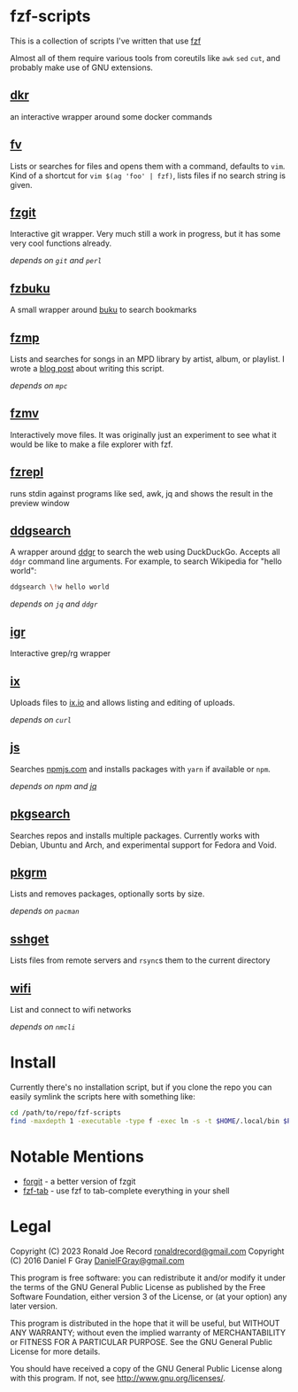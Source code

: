 # fzf-scripts

This is a collection of scripts I've written that use [fzf](https://github.com/junegunn/fzf)

Almost all of them require various tools from coreutils like `awk` `sed` `cut`, and probably make use of GNU extensions.

## [dkr](dkr)

an interactive wrapper around some docker commands

## [fv](fv)

Lists or searches for files and opens them with a command, defaults to `vim`. Kind of a shortcut for `vim $(ag 'foo' | fzf)`, lists files if no search string is given.

## [fzgit](fzgit)

Interactive git wrapper. Very much still a work in progress, but it has some very cool functions already.

_depends on `git` and `perl`_

## [fzbuku](fzbuku)

A small wrapper around [buku](https://github.com/jarun/Buku) to search bookmarks

## [fzmp](fzmp)

Lists and searches for songs in an MPD library by artist, album, or playlist. I wrote a [blog post](https://danielfgray.gitlab.io/computers/fzmp) about writing this script.

_depends on `mpc`_

## [fzmv](fzmv)

Interactively move files. It was originally just an experiment to see what it would be like to make a file explorer with fzf.

## [fzrepl](fzrepl)

runs stdin against programs like sed, awk, jq and shows the result in the preview window

## [ddgsearch](ddgsearch)

A wrapper around [ddgr](https://github.com/jarun/ddgr) to search the web using DuckDuckGo.
Accepts all `ddgr` command line arguments. For example, to search Wikipedia for "hello world":

```sh
ddgsearch \!w hello world
```

_depends on `jq` and `ddgr`_

## [igr](igr)

Interactive grep/rg wrapper

## [ix](ix)

Uploads files to [ix.io](http://ix.io) and allows listing and editing of uploads.

_depends on `curl`_

## [js](js)

Searches [npmjs.com](https://npmjs.com) and installs packages with `yarn` if available or `npm`.

_depends on npm and [jq](https://stedolan.github.io/jq/)_

## [pkgsearch](pkgsearch)

Searches repos and installs multiple packages. Currently works with Debian, Ubuntu and Arch, and experimental support for Fedora and Void.

## [pkgrm](pkgrm)

Lists and removes packages, optionally sorts by size.

_depends on `pacman`_

## [sshget](sshget)

Lists files from remote servers and `rsync`s them to the current directory

## [wifi](wifi)

List and connect to wifi networks

_depends on `nmcli`_

# Install

Currently there's no installation script, but if you clone the repo you can easily symlink the scripts here with something like:

```sh
cd /path/to/repo/fzf-scripts
find -maxdepth 1 -executable -type f -exec ln -s -t $HOME/.local/bin $PWD/fzf-scripts/{} \;
```

# Notable Mentions

- [forgit](https://github.com/wfxr/forgit) - a better version of fzgit
- [fzf-tab](https://github.com/Aloxaf/fzf-tab) - use fzf to tab-complete everything in your shell

# Legal

Copyright (C) 2023 Ronald Joe Record <ronaldrecord@gmail.com>
Copyright (C) 2016 Daniel F Gray <DanielFGray@gmail.com>

This program is free software: you can redistribute it and/or modify it under the terms of the GNU General Public License as published by the Free Software Foundation, either version 3 of the License, or (at your option) any later version.

This program is distributed in the hope that it will be useful, but WITHOUT ANY WARRANTY; without even the implied warranty of MERCHANTABILITY or FITNESS FOR A PARTICULAR PURPOSE. See the GNU General Public License for more details.

You should have received a copy of the GNU General Public License along with this program. If not, see <http://www.gnu.org/licenses/>.
